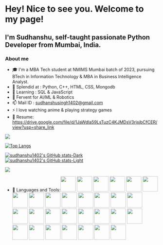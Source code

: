 # Hey! Nice to see you. Welcome to my page!
## I'm Sudhanshu, self-taught passionate Python Developer from Mumbai, India.

### About me
- 🎓 I'm a MBA Tech student at NMIMS Mumbai batch of 2023, pursuing BTech in Information Technology & MBA in Business Intelligence Analyst.
- 💪 Splendid at : Python, C++, HTML, CSS, Mongodb
- 👀 Learning : SQL & JavaScript
- 🌟 Fervent for AI/ML & Robotics
- 📫 Mail ID : sudhanshusingh1402@gmail.com
- ⚡ I love watching anime & playing strategy games
- 📝 Resume: https://drive.google.com/file/d/1JaWdla59LsTuzC4KJMDsV3rjsjbCfCER/view?usp=share_link

[![](https://img.shields.io/badge/linkedin-%230077B5.svg?style=for-the-badge&logo=linkedin)](https://www.linkedin.com/in/sudhanshusingh1402/)

[![Top Langs](https://github-readme-stats.vercel.app/api/top-langs/?username=sudhanshu1402&layout=compact&show_icons=true&theme=dark)](https://github.com/sudhanshu1402/github-readme-stats)

[![sudhanshu1402's GitHub stats-Dark](https://github-readme-stats.vercel.app/api?username=sudhanshu1402&show_icons=true&theme=dark)](https://github.com/sudhanshu1402/github-readme-stats#gh-dark-mode-only)
[![sudhanshu1402's GitHub stats-Light](https://github-readme-stats.vercel.app/api?username=sudhanshu1402&show_icons=true&theme=dark)](https://github.com/sudhanshu1402/github-readme-stats#gh-light-mode-only)

<img src="https://github-readme-streak-stats.herokuapp.com/?user=sudhanshu1402&show_icons=true&theme=dark"/>

- 🔨 Languages and Tools:<img height=50 src="https://cdn.jsdelivr.net/gh/devicons/devicon/icons/codepen/codepen-plain.svg" /> <img height=50 src="https://cdn.jsdelivr.net/gh/devicons/devicon/icons/figma/figma-plain.svg" /> <img height=50 src="https://cdn.jsdelivr.net/gh/devicons/devicon/icons/git/git-original-wordmark.svg" /> <img height=50 src="https://cdn.jsdelivr.net/gh/devicons/devicon/icons/github/github-original-wordmark.svg" /> <img height=50 src="https://cdn.jsdelivr.net/gh/devicons/devicon/icons/html5/html5-original-wordmark.svg" /> <img height=50 src="https://cdn.jsdelivr.net/gh/devicons/devicon/icons/intellij/intellij-original-wordmark.svg" /> <img height=50 src="https://cdn.jsdelivr.net/gh/devicons/devicon/icons/jupyter/jupyter-original-wordmark.svg" /> <img height=50 src="https://cdn.jsdelivr.net/gh/devicons/devicon/icons/kaggle/kaggle-original-wordmark.svg" /> <img height=50 src="https://cdn.jsdelivr.net/gh/devicons/devicon/icons/linux/linux-original.svg" /> <img height=50 src="https://cdn.jsdelivr.net/gh/devicons/devicon/icons/matlab/matlab-original.svg" /> <img height=50 src="https://cdn.jsdelivr.net/gh/devicons/devicon/icons/mongodb/mongodb-original-wordmark.svg" /> <img height=50 src="https://cdn.jsdelivr.net/gh/devicons/devicon/icons/javascript/javascript-original.svg" /> <img height=50 src="https://cdn.jsdelivr.net/gh/devicons/devicon/icons/mysql/mysql-original-wordmark.svg" /> <img height=50 src="https://cdn.jsdelivr.net/gh/devicons/devicon/icons/nodejs/nodejs-original-wordmark.svg" /> <img height=50 src="https://cdn.jsdelivr.net/gh/devicons/devicon/icons/numpy/numpy-original-wordmark.svg" /> <img height=50 src="https://cdn.jsdelivr.net/gh/devicons/devicon/icons/photoshop/photoshop-plain.svg" /> <img height=50 src="https://cdn.jsdelivr.net/gh/devicons/devicon/icons/premierepro/premierepro-original.svg" /> <img height=50 src="https://cdn.jsdelivr.net/gh/devicons/devicon/icons/pycharm/pycharm-original-wordmark.svg" /> <img height=50 src="https://cdn.jsdelivr.net/gh/devicons/devicon/icons/python/python-original-wordmark.svg" /> <img height=50 src="https://cdn.jsdelivr.net/gh/devicons/devicon/icons/r/r-original.svg" /> <img height=50 src="https://cdn.jsdelivr.net/gh/devicons/devicon/icons/rstudio/rstudio-original.svg" /> <img height=50 src="https://cdn.jsdelivr.net/gh/devicons/devicon/icons/selenium/selenium-original.svg" /> <img height=50 src="https://cdn.jsdelivr.net/gh/devicons/devicon/icons/slack/slack-original-wordmark.svg" /> <img height=50 src="https://cdn.jsdelivr.net/gh/devicons/devicon/icons/spss/spss-original.svg" /> <img height=50 src="https://cdn.jsdelivr.net/gh/devicons/devicon/icons/tensorflow/tensorflow-line-wordmark.svg" /> <img height=50 src="https://cdn.jsdelivr.net/gh/devicons/devicon/icons/ubuntu/ubuntu-plain-wordmark.svg" /> <img height=50 src="https://cdn.jsdelivr.net/gh/devicons/devicon/icons/visualstudio/visualstudio-plain-wordmark.svg" /> <img height=50 src="https://cdn.jsdelivr.net/gh/devicons/devicon/icons/vscode/vscode-plain-wordmark.svg" /> <img height=50 src="https://cdn.jsdelivr.net/gh/devicons/devicon/icons/opencv/opencv-plain-wordmark.svg" /> 
